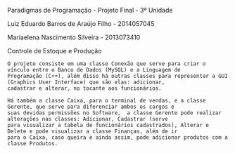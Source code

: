 Paradigmas de Programação - Projeto Final - 3ª Unidade


Luiz Eduardo Barros de Araújo Filho - 2014057045

Mariaelena Nascimento Silveira - 2013073410

Controle de Estoque e Produção

	O projeto consiste em uma classe Conexão que serve para criar o vínculo entre o Banco de Dados (MySQL) e a Linguagem de
	Programação (C++), além disso há outras classes para representar a GUI (Graphics User Interface) que são elas: adicionar,
	cadastrar e alterar, no tocante aos funcionários.
	
	Há também a classe Caixa, para o terminal de vendas, e a classe Gerente, que serve para diferenciar ambos os cargos e
	suas devidas permissões no Software,  a classe Gerente pode realizar alterações nas classes: Adicionar, Cadastrar (serve
	para visualizar a tabela de funcionários cadastrados), Alterar e Delete e pode visualizar a classe Finanças, além de ir
	para o Caixa, caso queira e ainda assim, pode adicionar produtos com a classe Produtos.
	

